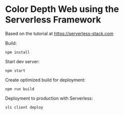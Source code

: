 # Color Depth Web using the Serverless Framework


Based on the tutorial at https://serverless-stack.com

Build:
```
npm install
```

Start dev server:
```
npm start
```

Create optimized build for deployment:
```
npm run build
```

Deployment to production with Serverless:
```
sls client deploy
```